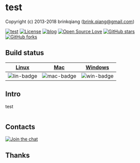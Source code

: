 # test

Copyright (c) 2013-2018 brinkqiang (brink.qiang@gmail.com)

[![test](https://img.shields.io/badge/brinkqiang-test-blue.svg?style=flat-square)](https://github.com/brinkqiang/test)
[![License](https://img.shields.io/badge/license-MIT-brightgreen.svg)](https://github.com/brinkqiang/test/blob/master/LICENSE)
[![blog](https://img.shields.io/badge/Author-Blog-7AD6FD.svg)](https://brinkqiang.github.io/)
[![Open Source Love](https://badges.frapsoft.com/os/v3/open-source.png)](https://github.com/brinkqiang)
[![GitHub stars](https://img.shields.io/github/stars/brinkqiang/test.svg?label=Stars)](https://github.com/brinkqiang/test) 
[![GitHub forks](https://img.shields.io/github/forks/brinkqiang/test.svg?label=Fork)](https://github.com/brinkqiang/test)

## Build status
| [Linux][lin-link] | [Mac][mac-link] | [Windows][win-link] |
| :---------------: | :----------------: | :-----------------: |
| ![lin-badge]      | ![mac-badge]       | ![win-badge]        |

[lin-badge]: https://github.com/brinkqiang/test/workflows/linux/badge.svg "linux build status"
[lin-link]:  https://github.com/brinkqiang/test/actions/workflows/linux.yml "linux build status"
[mac-badge]: https://github.com/brinkqiang/test/workflows/mac/badge.svg "mac build status"
[mac-link]:  https://github.com/brinkqiang/test/actions/workflows/mac.yml "mac build status"
[win-badge]: https://github.com/brinkqiang/test/workflows/win/badge.svg "win build status"
[win-link]:  https://github.com/brinkqiang/test/actions/workflows/win.yml "win build status"

## Intro
test
```cpp
```
## Contacts
[![Join the chat](https://badges.gitter.im/brinkqiang/test/Lobby.svg)](https://gitter.im/brinkqiang/test)

## Thanks

